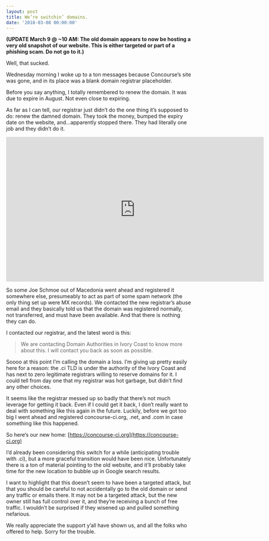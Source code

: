 ```yaml
---
layout: post
title: We’re switchin’ domains.
date: '2018-03-08 00:00:00'
---
```


**(UPDATE March 9 @ ~10 AM: The old domain appears to now be hosting a very old snapshot of our website. This is either targeted or part of a phishing scam. Do not go to it.)**

Well, that sucked.

Wednesday morning I woke up to a ton messages because Concourse’s site was gone, and in its place was a blank domain registrar placeholder.

Before you say anything, I totally remembered to renew the domain. It was due to expire in August. Not even close to expiring.

As far as I can tell, our registrar just didn’t do the one thing it’s supposed to do: renew the damned domain. They took the money, bumped the expiry date on the website, and…apparently stopped there. They had literally one job and they didn’t do it.

<!--kg-card-begin: html--><iframe src="https://www.youtube.com/embed/4T2GmGSNvaM?start=39" width="700" height="393" frameborder="0" scrolling="no"></iframe><!--kg-card-end: html-->

So some Joe Schmoe out of Macedonia went ahead and registered it somewhere else, presumeably to act as part of some spam network (the only thing set up were MX records). We contacted the new registrar’s abuse email and they basically told us that the domain was registered normally, not transferred, and must have been available. And that there is nothing they can do.

I contacted our registrar, and the latest word is this:

> We are contacting Domain Authorities in Ivory Coast to know more about this. I will contact you back as soon as possible.

Soooo at this point I’m calling the domain a loss. I’m giving up pretty easily here for a reason: the&nbsp;.ci TLD is under the authority of the Ivory Coast and has next to zero legitimate registrars willing to reserve domains for it. I could tell from day one that my registrar was hot garbage, but didn’t find any other choices.

It seems like the registrar messed up so badly that there’s not much leverage for getting it back. Even if I could get it back, I don’t really want to deal with something like this again in the future. Luckily, before we got too big I went ahead and registered concourse-ci.org,&nbsp;.net, and&nbsp;.com in case something like this happened.

So here‘s our new home: [https://concourse-ci.org](https://concourse-ci.org)

I’d already been considering this switch for a while (anticipating trouble with&nbsp;.ci), but a more graceful transition would have been nice. Unfortunately there is a ton of material pointing to the old website, and it’ll probably take time for the new location to bubble up in Google search results.

I want to highlight that this doesn’t seem to have been a targeted attack, but that you should be careful to not accidentally go to the old domain or send any traffic or emails there. It may not be a targeted attack, but the new owner still has full control over it, and they’re receiving a bunch of free traffic. I wouldn’t be surprised if they wisened up and pulled something nefarious.

We really appreciate the support y’all have shown us, and all the folks who offered to help. Sorry for the trouble.

